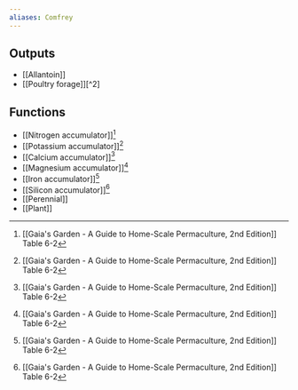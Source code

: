 ```yaml
---
aliases: Comfrey
---
```

## Outputs
- [[Allantoin]]
- [[Poultry forage]][^2]

## Functions
- [[Nitrogen accumulator]][^1]
- [[Potassium accumulator]][^1]
- [[Calcium accumulator]][^1]
- [[Magnesium accumulator]][^1]
- [[Iron accumulator]][^1]
- [[Silicon accumulator]][^1]
- [[Perennial]]
- [[Plant]]


[^1]: [[Gaia's Garden - A Guide to Home-Scale Permaculture, 2nd Edition]] Table 6-2
